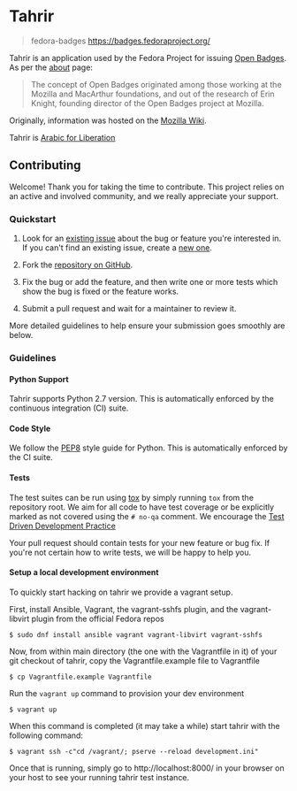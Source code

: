 # Tahrir
> fedora-badges https://badges.fedoraproject.org/

Tahrir is an application used by the Fedora Project for issuing [Open
Badges][open-badges].  As per the [about][ob-about] page:

> The concept of Open Badges originated among those working at the Mozilla and
> MacArthur foundations, and out of the research of Erin Knight, founding
> director of the Open Badges project at Mozilla.

Originally, information was hosted on the [Mozilla Wiki][moz-badges].

Tahrir is [Arabic for Liberation][wikipedia-tahrir]

## Contributing

Welcome! Thank you for taking the time to contribute. This project relies on an active and involved community, and we really appreciate your support.

### Quickstart

1. Look for an [existing issue](https://github.com/fedora-infra/tahrir/issues)
   about the bug or feature you're interested in. If you can't find an existing issue, create a [new one](https://github.com/fedora-infra/tahrir/issues/new).

2. Fork the [repository on GitHub](https://github.com/fedora-infra/tahrir).

3. Fix the bug or add the feature, and then write one or more tests which show the bug is fixed or the feature works.

4. Submit a pull request and wait for a maintainer to review it.

More detailed guidelines to help ensure your submission goes smoothly are below.

### Guidelines

#### Python Support

Tahrir supports Python 2.7 version. This is automatically enforced by the continuous integration (CI) suite.

#### Code Style

We follow the [PEP8](https://www.python.org/dev/peps/pep-0008/) style guide
for Python. This is automatically enforced by the CI suite.

#### Tests

The test suites can be run using [tox](http://tox.readthedocs.io/) by simply
running ``tox`` from the repository root. We aim for all code to have test coverage or be explicitly marked as not covered using the ``# no-qa`` comment. We encourage the [Test Driven Development Practice](http://www.extremeprogramming.org/rules/testfirst.html)

Your pull request should contain tests for your new feature or bug fix. If you're not certain how to write tests, we will be happy to help you.

#### Setup a local development environment

To quickly start hacking on tahrir we provide a vagrant setup.

First, install Ansible, Vagrant, the vagrant-sshfs plugin, and the vagrant-libvirt plugin from the official Fedora repos

```
$ sudo dnf install ansible vagrant vagrant-libvirt vagrant-sshfs
```

Now, from within main directory (the one with the Vagrantfile in it) of your git checkout of tahrir, copy the Vagrantfile.example file to Vagrantfile

```
$ cp Vagrantfile.example Vagrantfile
```

Run the ``vagrant up`` command to provision your dev environment

```
$ vagrant up
```

When this command is completed (it may take a while) start tahrir with the following command:

```
$ vagrant ssh -c"cd /vagrant/; pserve --reload development.ini"
```

Once that is running, simply go to http://localhost:8000/ in your browser on your host to see your running tahrir test instance.

[open-badges]: https://openbadges.org
[ob-about]: https://openbadges.org/about/
[moz-badges]: https://wiki.mozilla.org/index.php?title=Badges&oldid=1170927
[wikipedia-tahrir]: http://en.wikipedia.org/wiki/Tahrir_Square
[contributing]: https://github.com/fedora-infra/tahrir/blob/develop/CONTRIBUTING.md
[developing]: https://github.com/fedora-infra/tahrir/blob/develop/DEVELOPING.md
